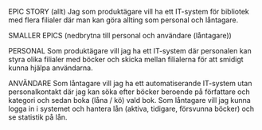 EPIC STORY (allt)
Jag som produktägare vill ha ett IT-system för bibliotek med flera filialer där man kan göra allting som personal och låntagare.

SMALLER EPICS (nedbrytna till personal och användare (låntagare))

PERSONAL
    Som produktägare vill jag ha ett IT-system där personalen kan styra olika filialer med böcker och skicka mellan filialerna för att smidigt kunna hjälpa användarna.

ANVÄNDARE
    Som låntagare vill jag ha ett automatiserande IT-system utan personalkontakt där jag kan söka efter böcker beroende på författare och kategori och sedan boka (låna / kö) vald bok.
    Som låntagare vill jag kunna logga in i systemet och hantera lån (aktiva, tidigare, försvunna böcker) och se statistik på lån.